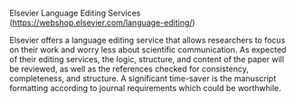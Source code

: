 Elsevier Language Editing Services (https://webshop.elsevier.com/language-editing/)

Elsevier offers a language editing service that allows researchers to focus on their work and worry less about scientific communication. As expected of their editing services, the logic, structure, and content of the paper will be reviewed, as well as the references checked for consistency, completeness, and structure. A significant time-saver is the manuscript formatting according to journal requirements which could be worthwhile.
